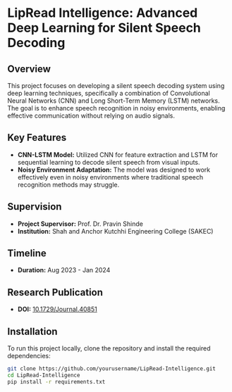 # LipRead Intelligence: Advanced Deep Learning for Silent Speech Decoding

## Overview
This project focuses on developing a silent speech decoding system using deep learning techniques, specifically a combination of Convolutional Neural Networks (CNN) and Long Short-Term Memory (LSTM) networks. The goal is to enhance speech recognition in noisy environments, enabling effective communication without relying on audio signals.

## Key Features
- **CNN-LSTM Model:** Utilized CNN for feature extraction and LSTM for sequential learning to decode silent speech from visual inputs.
- **Noisy Environment Adaptation:** The model was designed to work effectively even in noisy environments where traditional speech recognition methods may struggle.
  
## Supervision
- **Project Supervisor:** Prof. Dr. Pravin Shinde
- **Institution:** Shah and Anchor Kutchhi Engineering College (SAKEC)

## Timeline
- **Duration:** Aug 2023 - Jan 2024

## Research Publication
- **DOI:** [10.1729/Journal.40851](http://doi.one/10.1729/Journal.40851)

## Installation
To run this project locally, clone the repository and install the required dependencies:
```bash
git clone https://github.com/yourusername/LipRead-Intelligence.git
cd LipRead-Intelligence
pip install -r requirements.txt

